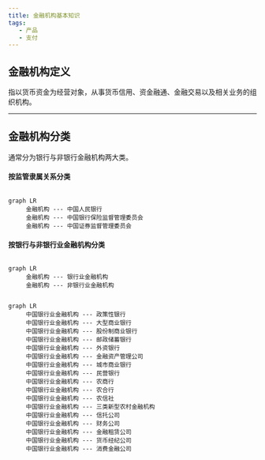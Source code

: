 ```yaml
---
title: 金融机构基本知识
tags:
   - 产品
   - 支付
---
```


## 金融机构定义
指以货币资金为经营对象，从事货币信用、资金融通、金融交易以及相关业务的组织机构。

*****

## 金融机构分类
通常分为银行与非银行金融机构两大类。

#### 按监管隶属关系分类

```mermaid

graph LR
     金融机构 --- 中国人民银行               
     金融机构 --- 中国银行保险监督管理委员会
     金融机构 --- 中国证券监督管理委员会

```

#### 按银行与非银行业金融机构分类

```mermaid

graph LR
     金融机构 --- 银行业金融机构               
     金融机构 --- 非银行业金融机构

```

```mermaid

graph LR
     中国银行业金融机构 --- 政策性银行
     中国银行业金融机构 --- 大型商业银行
     中国银行业金融机构 --- 股份制商业银行
     中国银行业金融机构 --- 邮政储蓄银行
     中国银行业金融机构 --- 外资银行
     中国银行业金融机构 --- 金融资产管理公司
     中国银行业金融机构 --- 城市商业银行
     中国银行业金融机构 --- 民营银行
     中国银行业金融机构 --- 农商行
     中国银行业金融机构 --- 农合行
     中国银行业金融机构 --- 农信社
     中国银行业金融机构 --- 三类新型农村金融机构
     中国银行业金融机构 --- 信托公司
     中国银行业金融机构 --- 财务公司
     中国银行业金融机构 --- 金融租赁公司
     中国银行业金融机构 --- 货币经纪公司
     中国银行业金融机构 --- 消费金融公司

```

